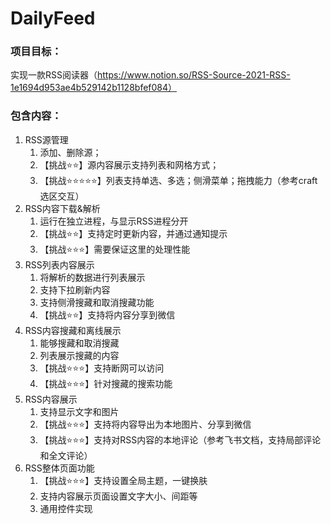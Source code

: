 # DailyFeed
### 项目目标：

实现一款RSS阅读器（https://www.notion.so/RSS-Source-2021-RSS-1e1694d953ae4b529142b1128bfef084）



### 包含内容：

1. RSS源管理
   1. 添加、删除源；
   2. 【挑战⭐️⭐️】源内容展示支持列表和网格方式；
   3. 【挑战⭐️⭐️⭐️⭐️⭐️】列表支持单选、多选；侧滑菜单；拖拽能力（参考craft选区交互）
2. RSS内容下载&解析
   1. 运行在独立进程，与显示RSS进程分开
   2. 【挑战⭐️⭐️】支持定时更新内容，并通过通知提示
   3. 【挑战⭐️⭐️⭐️】需要保证这里的处理性能
3. RSS列表内容展示
   1. 将解析的数据进行列表展示
   2. 支持下拉刷新内容
   3. 支持侧滑搜藏和取消搜藏功能
   4. 【挑战⭐️⭐️】支持将内容分享到微信
4. RSS内容搜藏和离线展示
   1. 能够搜藏和取消搜藏
   2. 列表展示搜藏的内容
   3. 【挑战⭐️⭐️⭐️】支持断网可以访问
   4. 【挑战⭐️⭐️⭐️】针对搜藏的搜索功能
5. RSS内容展示
   1. 支持显示文字和图片
   2. 【挑战⭐️⭐️⭐️】支持将内容导出为本地图片、分享到微信
   3. 【挑战⭐️⭐️⭐️】支持对RSS内容的本地评论（参考飞书文档，支持局部评论和全文评论）
6. RSS整体页面功能
   1. 【挑战⭐️⭐️⭐️】支持设置全局主题，一键换肤
   2. 支持内容展示页面设置文字大小、间距等
   3. 通用控件实现
